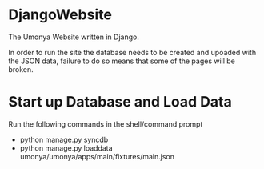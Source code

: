 DjangoWebsite
=============
The Umonya Website written in Django.

In order to run the site the database needs to be created and upoaded with the JSON data, failure to do so means that some of the pages will be broken.

Start up Database and Load Data
===============================
Run the following commands in the shell/command prompt
 - python manage.py syncdb
 - python manage.py loaddata umonya/umonya/apps/main/fixtures/main.json
